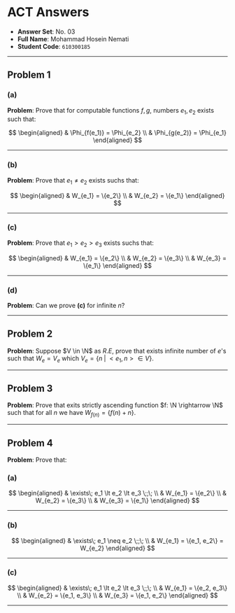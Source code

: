# ACT Answers

-   **Answer Set**: No. 03
-   **Full Name**: Mohammad Hosein Nemati
-   **Student Code**: `610300185`

---

## Problem 1

### (a)

**Problem**: Prove that for computable functions $f, g$, numbers $e_1, e_2$ exists such that:

$$
\begin{aligned}
    & \Phi_{f(e_1)} = \Phi_{e_2}
    \\
    & \Phi_{g(e_2)} = \Phi_{e_1}
\end{aligned}
$$

---

### (b)

**Problem**: Prove that $e_1 \neq e_2$ exists suchs that:

$$
\begin{aligned}
    & W_{e_1} = \{e_2\}
    \\
    & W_{e_2} = \{e_1\}
\end{aligned}
$$

---

### (c)

**Problem**: Prove that $e_1 \gt e_2 \gt e_3$ exists suchs that:

$$
\begin{aligned}
    & W_{e_1} = \{e_2\}
    \\
    & W_{e_2} = \{e_3\}
    \\
    & W_{e_3} = \{e_1\}
\end{aligned}
$$

---

### (d)

**Problem**: Can we prove **(c)** for infinite $n$?

---

## Problem 2

**Problem**: Suppose $V \in \N$ as $R.E$, prove that exists infinite number of $e$'s such that $W_e = V_e$ which $V_e = \{n \;|\; <e_1, n> \in V\}$.

---

## Problem 3

**Problem**: Prove that exits strictly ascending function $f: \N \rightarrow \N$ such that for all $n$ we have $W_{f(n)} = \{f(n) + n\}$.

---

## Problem 4

**Problem**: Prove that:

### (a)

$$
\begin{aligned}
    & \exists\; e_1 \lt e_2 \lt e_3 \;;\;
    \\
    & W_{e_1} = \{e_2\}
    \\
    & W_{e_2} = \{e_3\}
    \\
    & W_{e_3} = \{e_1\}
\end{aligned}
$$

---

### (b)

$$
\begin{aligned}
    & \exists\; e_1 \neq e_2 \;;\;
    \\
    & W_{e_1} = \{e_1, e_2\} = W_{e_2}
\end{aligned}
$$

---

### (c)

$$
\begin{aligned}
    & \exists\; e_1 \lt e_2 \lt e_3 \;;\;
    \\
    & W_{e_1} = \{e_2, e_3\}
    \\
    & W_{e_2} = \{e_1, e_3\}
    \\
    & W_{e_3} = \{e_1, e_2\}
\end{aligned}
$$

---
